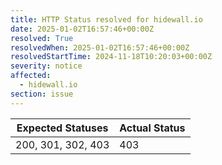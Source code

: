 ```yaml
---
title: HTTP Status resolved for hidewall.io
date: 2025-01-02T16:57:46+00:00Z
resolved: True
resolvedWhen: 2025-01-02T16:57:46+00:00Z
resolvedStartTime: 2024-11-18T10:20:03+00:00Z
severity: notice
affected:
  - hidewall.io
section: issue
---
```


| Expected Statuses | Actual Status  |
|-------------------|----------------|
| 200, 301, 302, 403 | 403 |
